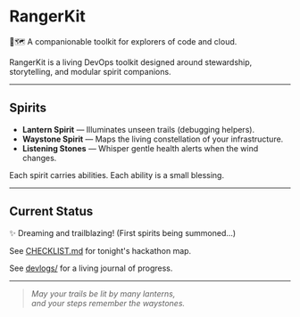 # RangerKit

🌲🗺️ A companionable toolkit for explorers of code and cloud.

RangerKit is a living DevOps toolkit designed around stewardship, storytelling, and modular spirit companions.

---

## Spirits
- **Lantern Spirit** — Illuminates unseen trails (debugging helpers).
- **Waystone Spirit** — Maps the living constellation of your infrastructure.
- **Listening Stones** — Whisper gentle health alerts when the wind changes.

Each spirit carries abilities. Each ability is a small blessing.

---

## Current Status
✨ Dreaming and trailblazing! (First spirits being summoned...)

See [CHECKLIST.md](./CHECKLIST.md) for tonight's hackathon map.

See [devlogs/](./devlogs/) for a living journal of progress.

---
> *May your trails be lit by many lanterns,  
> and your steps remember the waystones.*

